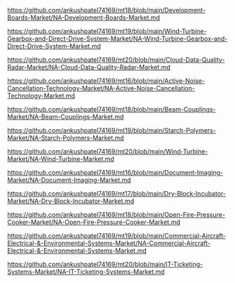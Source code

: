 <p><a href="https://github.com/ankushpatel74169/mt18/blob/main/Development-Boards-Market/NA-Development-Boards-Market.md">https://github.com/ankushpatel74169/mt18/blob/main/Development-Boards-Market/NA-Development-Boards-Market.md</a></p><p><a href="https://github.com/ankushpatel74169/mt19/blob/main/Wind-Turbine-Gearbox-and-Direct-Drive-System-Market/NA-Wind-Turbine-Gearbox-and-Direct-Drive-System-Market.md">https://github.com/ankushpatel74169/mt19/blob/main/Wind-Turbine-Gearbox-and-Direct-Drive-System-Market/NA-Wind-Turbine-Gearbox-and-Direct-Drive-System-Market.md</a></p><p><a href="https://github.com/ankushpatel74169/mt20/blob/main/Cloud-Data-Quality-Radar-Market/NA-Cloud-Data-Quality-Radar-Market.md">https://github.com/ankushpatel74169/mt20/blob/main/Cloud-Data-Quality-Radar-Market/NA-Cloud-Data-Quality-Radar-Market.md</a></p><p><a href="https://github.com/ankushpatel74169/mt16/blob/main/Active-Noise-Cancellation-Technology-Market/NA-Active-Noise-Cancellation-Technology-Market.md">https://github.com/ankushpatel74169/mt16/blob/main/Active-Noise-Cancellation-Technology-Market/NA-Active-Noise-Cancellation-Technology-Market.md</a></p><p><a href="https://github.com/ankushpatel74169/mt18/blob/main/Beam-Couplings-Market/NA-Beam-Couplings-Market.md">https://github.com/ankushpatel74169/mt18/blob/main/Beam-Couplings-Market/NA-Beam-Couplings-Market.md</a></p><p><a href="https://github.com/ankushpatel74169/mt19/blob/main/Starch-Polymers-Market/NA-Starch-Polymers-Market.md">https://github.com/ankushpatel74169/mt19/blob/main/Starch-Polymers-Market/NA-Starch-Polymers-Market.md</a></p><p><a href="https://github.com/ankushpatel74169/mt20/blob/main/Wind-Turbine-Market/NA-Wind-Turbine-Market.md">https://github.com/ankushpatel74169/mt20/blob/main/Wind-Turbine-Market/NA-Wind-Turbine-Market.md</a></p><p><a href="https://github.com/ankushpatel74169/mt16/blob/main/Document-Imaging-Market/NA-Document-Imaging-Market.md">https://github.com/ankushpatel74169/mt16/blob/main/Document-Imaging-Market/NA-Document-Imaging-Market.md</a></p><p><a href="https://github.com/ankushpatel74169/mt17/blob/main/Dry-Block-Incubator-Market/NA-Dry-Block-Incubator-Market.md">https://github.com/ankushpatel74169/mt17/blob/main/Dry-Block-Incubator-Market/NA-Dry-Block-Incubator-Market.md</a></p><p><a href="https://github.com/ankushpatel74169/mt18/blob/main/Open-Fire-Pressure-Cooker-Market/NA-Open-Fire-Pressure-Cooker-Market.md">https://github.com/ankushpatel74169/mt18/blob/main/Open-Fire-Pressure-Cooker-Market/NA-Open-Fire-Pressure-Cooker-Market.md</a></p><p><a href="https://github.com/ankushpatel74169/mt19/blob/main/Commercial-Aircraft-Electrical-&-Environmental-Systems-Market/NA-Commercial-Aircraft-Electrical-&-Environmental-Systems-Market.md">https://github.com/ankushpatel74169/mt19/blob/main/Commercial-Aircraft-Electrical-&-Environmental-Systems-Market/NA-Commercial-Aircraft-Electrical-&-Environmental-Systems-Market.md</a></p><p><a href="https://github.com/ankushpatel74169/mt20/blob/main/IT-Ticketing-Systems-Market/NA-IT-Ticketing-Systems-Market.md">https://github.com/ankushpatel74169/mt20/blob/main/IT-Ticketing-Systems-Market/NA-IT-Ticketing-Systems-Market.md</a></p>
